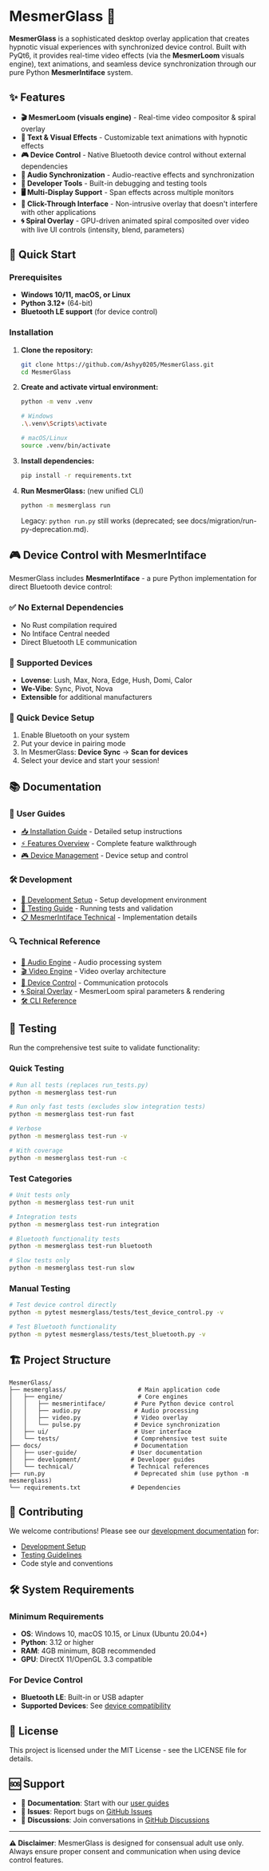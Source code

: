 # MesmerGlass 🌟

**MesmerGlass** is a sophisticated desktop overlay application that creates hypnotic visual experiences with synchronized device control. Built with PyQt6, it provides real-time video effects (via the **MesmerLoom** visuals engine), text animations, and seamless device synchronization through our pure Python **MesmerIntiface** system.

## ✨ Features

- **🎬 MesmerLoom (visuals engine)** - Real-time video compositor & spiral overlay
- **📝 Text & Visual Effects** - Customizable text animations with hypnotic effects
- **🎮 Device Control** - Native Bluetooth device control without external dependencies
- **🎵 Audio Synchronization** - Audio-reactive effects and synchronization
- **🔧 Developer Tools** - Built-in debugging and testing tools
- **🖥️ Multi-Display Support** - Span effects across multiple monitors
- **🎯 Click-Through Interface** - Non-intrusive overlay that doesn't interfere with other applications
 - **🌀 Spiral Overlay** - GPU-driven animated spiral composited over video with live UI controls (intensity, blend, parameters)

## 🚀 Quick Start

### Prerequisites
- **Windows 10/11, macOS, or Linux**
- **Python 3.12+** (64-bit)
- **Bluetooth LE support** (for device control)

### Installation

1. **Clone the repository:**
   ```bash
   git clone https://github.com/Ashyy0205/MesmerGlass.git
   cd MesmerGlass
   ```

2. **Create and activate virtual environment:**
   ```bash
   python -m venv .venv
   
   # Windows
   .\.venv\Scripts\activate
   
   # macOS/Linux  
   source .venv/bin/activate
   ```

3. **Install dependencies:**
   ```bash
   pip install -r requirements.txt
   ```

4. **Run MesmerGlass:** (new unified CLI)
   ```bash
   python -m mesmerglass run
   ```
   Legacy: `python run.py` still works (deprecated; see docs/migration/run-py-deprecation.md).

## 🎮 Device Control with MesmerIntiface

MesmerGlass includes **MesmerIntiface** - a pure Python implementation for direct Bluetooth device control:

### ✅ **No External Dependencies**
- No Rust compilation required
- No Intiface Central needed
- Direct Bluetooth LE communication

### 🔧 **Supported Devices**
- **Lovense**: Lush, Max, Nora, Edge, Hush, Domi, Calor
- **We-Vibe**: Sync, Pivot, Nova
- **Extensible** for additional manufacturers

### 📡 **Quick Device Setup**
1. Enable Bluetooth on your system
2. Put your device in pairing mode
3. In MesmerGlass: **Device Sync** → **Scan for devices**
4. Select your device and start your session!

## 📚 Documentation

### 📖 **User Guides**
- [📥 Installation Guide](docs/user-guide/installation.md) - Detailed setup instructions
- [⚡ Features Overview](docs/user-guide/features.md) - Complete feature walkthrough  
- [🎮 Device Management](docs/user-guide/device-management.md) - Device setup and control

### 🛠️ **Development**
- [🔧 Development Setup](docs/development/dev-setup.md) - Setup development environment
- [🧪 Testing Guide](docs/development/testing.md) - Running tests and validation
- [📋 MesmerIntiface Technical](docs/development/mesmerintiface-complete.md) - Implementation details

### 🔍 **Technical Reference**
- [🎵 Audio Engine](docs/technical/audio-engine.md) - Audio processing system
- [🎬 Video Engine](docs/technical/video-engine.md) - Video overlay architecture
- [📡 Device Control](docs/technical/device-control.md) - Communication protocols
 - [🌀 Spiral Overlay](docs/technical/spiral-overlay.md) - MesmerLoom spiral parameters & rendering
 - [🛠 CLI Reference](docs/cli.md)

## 🧪 Testing

Run the comprehensive test suite to validate functionality:

### Quick Testing
```bash
# Run all tests (replaces run_tests.py)
python -m mesmerglass test-run

# Run only fast tests (excludes slow integration tests)
python -m mesmerglass test-run fast

# Verbose
python -m mesmerglass test-run -v

# With coverage
python -m mesmerglass test-run -c
```

### Test Categories
```bash
# Unit tests only
python -m mesmerglass test-run unit

# Integration tests
python -m mesmerglass test-run integration

# Bluetooth functionality tests
python -m mesmerglass test-run bluetooth

# Slow tests only
python -m mesmerglass test-run slow
```

### Manual Testing
```bash
# Test device control directly
python -m pytest mesmerglass/tests/test_device_control.py -v

# Test Bluetooth functionality
python -m pytest mesmerglass/tests/test_bluetooth.py -v
```

## 🏗️ Project Structure

```
MesmerGlass/
├── mesmerglass/                    # Main application code
│   ├── engine/                     # Core engines
│   │   ├── mesmerintiface/        # Pure Python device control
│   │   ├── audio.py               # Audio processing
│   │   ├── video.py               # Video overlay
│   │   └── pulse.py               # Device synchronization
│   ├── ui/                        # User interface
│   └── tests/                     # Comprehensive test suite
├── docs/                          # Documentation
│   ├── user-guide/               # User documentation
│   ├── development/              # Developer guides  
│   └── technical/                # Technical references
├── run.py                         # Deprecated shim (use python -m mesmerglass)
└── requirements.txt              # Dependencies
```

## 🤝 Contributing

We welcome contributions! Please see our [development documentation](docs/development/) for:

- [Development Setup](docs/development/dev-setup.md)
- [Testing Guidelines](docs/development/testing.md)
- Code style and conventions

## 🛠️ System Requirements

### Minimum Requirements
- **OS**: Windows 10, macOS 10.15, or Linux (Ubuntu 20.04+)
- **Python**: 3.12 or higher
- **RAM**: 4GB minimum, 8GB recommended
- **GPU**: DirectX 11/OpenGL 3.3 compatible

### For Device Control
- **Bluetooth LE**: Built-in or USB adapter
- **Supported Devices**: See [device compatibility](docs/user-guide/device-management.md)

## 📄 License

This project is licensed under the MIT License - see the LICENSE file for details.

## 🆘 Support

- 📖 **Documentation**: Start with our [user guides](docs/user-guide/)
- 🐛 **Issues**: Report bugs on [GitHub Issues](https://github.com/Ashyy0205/MesmerGlass/issues)
- 💬 **Discussions**: Join conversations in [GitHub Discussions](https://github.com/Ashyy0205/MesmerGlass/discussions)

---

**⚠️ Disclaimer**: MesmerGlass is designed for consensual adult use only. Always ensure proper consent and communication when using device control features.
